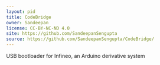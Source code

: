 ```yaml
---
layout: pid
title: CodeBridge
owner: Sandeepan
license: CC-BY-NC-ND 4.0
site: https://github.com/SandeepanSengupta
source: https://github.com/SandeepanSengupta/CodeBridge/
---
```

USB bootloader for Infineo, an Arduino derivative system
